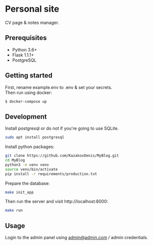 # Personal site
CV page & notes manager.

## Prerequisites
* Python 3.6+
* Flask 1.1.1+
* PostgreSQL

## Getting started
First, rename example.env to .env & set your secrets.  
Then run using docker:
```sh
$ docker-compose up
```

## Development
Install postgresql or do not if you're going to use SQLite.
```sh
sudo apt install postgresql
```
Install python packages:
```sh
git clone https://github.com/KazakovDenis/MyBlog.git
cd MyBlog
python3 -m venv venv
source venv/bin/activate
pip install -r requirements/production.txt
```
Prepare the database:
```sh
make init_app
```
Then run the server and visit http://localhost:8000:
```sh
make run
```

## Usage
Login to the admin panel using admin@admin.com / admin credentials.  
